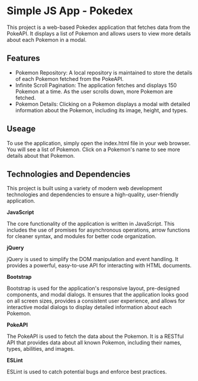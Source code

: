 
# Simple JS App - Pokedex

This project is a web-based Pokedex application that fetches data from the PokeAPI. It displays a list of Pokemon and allows users to view more details about each Pokemon in a modal.


## Features

- Pokemon Repository: A local repository is maintained to store the details of each Pokemon fetched from the PokeAPI.
- Infinite Scroll Pagination: The application fetches and displays 150 Pokemon at a time. As the user scrolls down, more Pokemon are fetched.
- Pokemon Details: Clicking on a Pokemon displays a modal with detailed information about the Pokemon, including its image, height, and types.

## Useage

To use the application, simply open the index.html file in your web browser. You will see a list of Pokemon. Click on a Pokemon's name to see more details about that Pokemon.


## Technologies and Dependencies

This project is built using a variety of modern web development technologies and dependencies to ensure a high-quality, user-friendly application.

**JavaScript**

The core functionality of the application is written in JavaScript. This includes the use of promises for asynchronous operations, arrow functions for cleaner syntax, and modules for better code organization.

**jQuery**

jQuery is used to simplify the DOM manipulation and event handling. It provides a powerful, easy-to-use API for interacting with HTML documents.

**Bootstrap**

Bootstrap is used for the application's responsive layout, pre-designed components, and modal dialogs. It ensures that the application looks good on all screen sizes, provides a consistent user experience, and allows for interactive modal dialogs to display detailed information about each Pokemon.

**PokeAPI**

The PokeAPI is used to fetch the data about the Pokemon. It is a RESTful API that provides data about all known Pokemon, including their names, types, abilities, and images.

**ESLint**

ESLint is used to catch potential bugs and enforce best practices.
